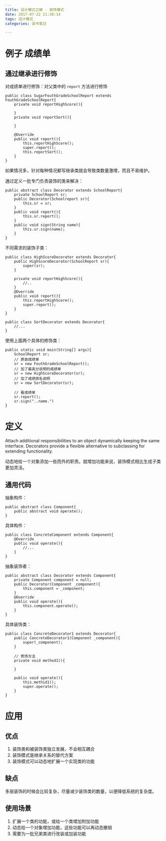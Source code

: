 ```yaml
---
title: 设计模式之蝉 - 装饰模式
date: 2017-07-22 21:38:14
tags: 设计模式
categories: 读书笔记

---
```


# 例子 成绩单

## 通过继承进行修饰

对成绩单进行修饰：对父类中的 `report` 方法进行修饰

```
public class SugarFouthGradeSchoolReport extends FouthGradeSchoolReport{
    private void reportHighScore(){

    }
    private void reportSort(){

    }

    @Override
    public void report(){
        this.reportHighScore();
        super.report();
        this.reportSort();
    }
}
```

如果情况多，针对每种情况都写继承类就会导致类数量激增，而且不易维护。

通过定义一批专门负责装饰的类来解决：

```
public abstract class Decorator extends SchoolReport{
    private SchoolReport sr;
    public Decorator(Schoolreport sr){
        this.sr = sr;
    }
    public void report(){
        this.sr.report();
    }
    public void sign(String name){
        this.sr.sign(name);
    }
}
```

<!--more-->

不同需求的装饰子类：

```
public class HighScoreDecorator extends Decorator{
    public HighScoreDecorator(SchoolReport sr){
        super(sr);
    }

    private void reportHighScore(){
        //..
    }
    @Override
    public void report(){
        this.reportHighScore();
        super.report();
    }
}
```

```
public class SortDecorator extends Decorator{
    //...
}
```

使用上面两个具体的修饰类：

```
public static void main(String[] args){
    SchoolReport sr;
    // 原装成绩单
    sr = new FouthGradeSchoolReport();
    // 加了最高分说明的成绩单
    sr = new HighScoreDecorator(sr);
    // 加了成绩排名说明
    sr = new SortDecorator(sr);
    
    // 看成绩单
    sr.report();
    sr.sign("..name.")
}

```


# 定义

Attach additional responsibilities to an object dynamically keeping the same interface. Decorators provide a flexible alternative to subclassing for extending functionality.

动态地给一个对象添加一些而外的职责。就增加功能来说，装饰模式相比生成子类更加灵活。

## 通用代码

抽象构件：

```
public abstract class Component{
    public abstract void operate();
}
```

具体构件：

```
public class ConcreteComponent extends Component{
    @Override
    public void operate(){
        //...
    }
}

```

抽象装饰者：

```
public abstract class Decorator extends Component{
    private Component component = null;
    public Decorator(Component _component){
        this.component = _component;
    }
    @Override
    public void operate(){
        this.component.operate();
    }
}
```

具体装饰类：

```
public class ConcreteDecorator1 extends Decorator{
    public ConcreteDecorator1(Component _component){
        super(_component);
    }

    // 修饰方法
    private void method1(){

    }

    public void operate(){
        this.methid1();
        super.operate();
    }
}
```

# 应用

## 优点

1. 装饰类和被装饰类独立发展，不会相互耦合
2. 装饰模式是继承关系的替代方案
3. 装饰模式可以动态地扩展一个实现类的功能

## 缺点

多层装饰的时候会比较复杂，尽量减少装饰类的数量，以便降低系统的复杂度。

## 使用场景

1. 扩展一个类的功能，或给一个类增加附加功能
2. 动态给一个对象增加功能，这些功能可以再动态撤销
3. 需要为一批兄弟类进行改装或加装功能














